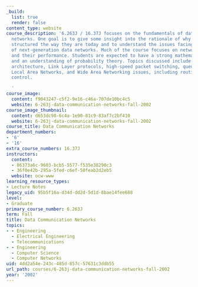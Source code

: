 ```yaml
---
_build:
  list: true
  render: false
content_type: website
course_description: '6.263J / 16.37J focuses on the fundamentals of data communication
  networks. One goal is to give some insight into the rationale of why networks are
  structured the way they are today and to understand the issues facing the designers
  of next-generation data networks. Much of the course focuses on network algorithms
  and their performance. Students are expected to have a strong mathematical background
  and an understanding of probability theory. Topics discussed include: layered network
  architecture, Link Layer protocols, high-speed packet switching, queueing theory,
  Local Area Networks, and Wide Area Networking issues, including routing and flow
  control.

  '
course_image:
  content: f9043247-c5f2-9e16-c46a-707de10bc4c5
  website: 6-263j-data-communication-networks-fall-2002
course_image_thumbnail:
  content: d653dc98-6c4a-1e90-81c9-83af7c2bf410
  website: 6-263j-data-communication-networks-fall-2002
course_title: Data Communication Networks
department_numbers:
- '6'
- '16'
extra_course_numbers: 16.37J
instructors:
  content:
  - 86373a6c-9603-bcb5-5577-f535e38290c3
  - 36f0e42b-295a-5fed-c6ef-50feab2d2eb5
  website: ocw-www
learning_resource_types:
- Lecture Notes
legacy_uid: 95b5f16a-d34d-dd2d-5d1d-8bae14fee688
level:
- Graduate
primary_course_number: 6.263J
term: Fall
title: Data Communication Networks
topics:
- - Engineering
  - Electrical Engineering
  - Telecommunications
- - Engineering
  - Computer Science
  - Computer Networks
uid: 4dd2a54e-243c-485d-857c-57631c3ddb55
url_path: courses/6-263j-data-communication-networks-fall-2002
year: '2002'
---
```

